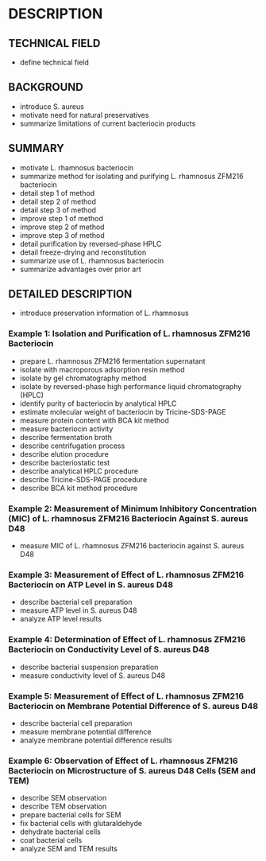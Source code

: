 # DESCRIPTION

## TECHNICAL FIELD

- define technical field

## BACKGROUND

- introduce S. aureus
- motivate need for natural preservatives
- summarize limitations of current bacteriocin products

## SUMMARY

- motivate L. rhamnosus bacteriocin
- summarize method for isolating and purifying L. rhamnosus ZFM216 bacteriocin
- detail step 1 of method
- detail step 2 of method
- detail step 3 of method
- improve step 1 of method
- improve step 2 of method
- improve step 3 of method
- detail purification by reversed-phase HPLC
- detail freeze-drying and reconstitution
- summarize use of L. rhamnosus bacteriocin
- summarize advantages over prior art

## DETAILED DESCRIPTION

- introduce preservation information of L. rhamnosus

### Example 1: Isolation and Purification of L. rhamnosus ZFM216 Bacteriocin

- prepare L. rhamnosus ZFM216 fermentation supernatant
- isolate with macroporous adsorption resin method
- isolate by gel chromatography method
- isolate by reversed-phase high performance liquid chromatography (HPLC)
- identify purity of bacteriocin by analytical HPLC
- estimate molecular weight of bacteriocin by Tricine-SDS-PAGE
- measure protein content with BCA kit method
- measure bacteriocin activity
- describe fermentation broth
- describe centrifugation process
- describe elution procedure
- describe bacteriostatic test
- describe analytical HPLC procedure
- describe Tricine-SDS-PAGE procedure
- describe BCA kit method procedure

### Example 2: Measurement of Minimum Inhibitory Concentration (MIC) of L. rhamnosus ZFM216 Bacteriocin Against S. aureus D48

- measure MIC of L. rhamnosus ZFM216 bacteriocin against S. aureus D48

### Example 3: Measurement of Effect of L. rhamnosus ZFM216 Bacteriocin on ATP Level in S. aureus D48

- describe bacterial cell preparation
- measure ATP level in S. aureus D48
- analyze ATP level results

### Example 4: Determination of Effect of L. rhamnosus ZFM216 Bacteriocin on Conductivity Level of S. aureus D48

- describe bacterial suspension preparation
- measure conductivity level of S. aureus D48

### Example 5: Measurement of Effect of L. rhamnosus ZFM216 Bacteriocin on Membrane Potential Difference of S. aureus D48

- describe bacterial cell preparation
- measure membrane potential difference
- analyze membrane potential difference results

### Example 6: Observation of Effect of L. rhamnosus ZFM216 Bacteriocin on Microstructure of S. aureus D48 Cells (SEM and TEM)

- describe SEM observation
- describe TEM observation
- prepare bacterial cells for SEM
- fix bacterial cells with glutaraldehyde
- dehydrate bacterial cells
- coat bacterial cells
- analyze SEM and TEM results

